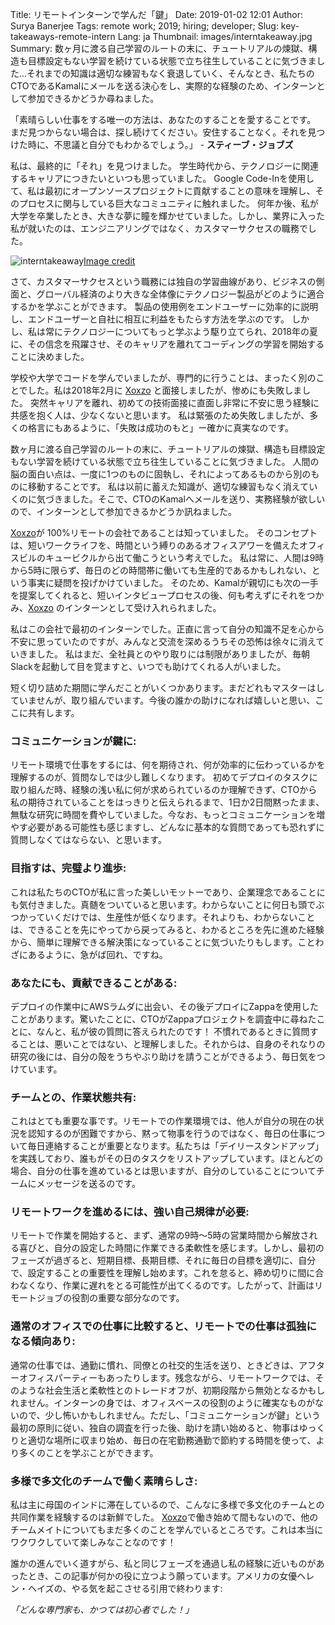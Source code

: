 Title: リモートインターンで学んだ「鍵」
Date: 2019-01-02 12:01
Author: Surya Banerjee
Tags: remote work; 2019; hiring; developer;
Slug: key-takeaways-remote-intern
Lang: ja
Thumbnail: images/interntakeaway.jpg
Summary: 数ヶ月に渡る自己学習のルートの末に、チュートリアルの煉獄、構造も目標設定もない学習を続けている状態で立ち往生していることに気づきました...それまでの知識は適切な練習もなく衰退していく、そんなとき、私たちのCTOであるKamalにメールを送る決心をし、実際的な経験のため、インターンとして参加できるかどうか尋ねました。

「素晴らしい仕事をする唯一の方法は、あなたのすることを愛することです。
まだ見つからない場合は、探し続けてください。安住することなく。それを見つけた時に、不思議と自分でもわかるでしょう。」 -  **スティーブ・ジョブズ**


私は、最終的に「それ」を見つけました。
学生時代から、テクノロジーに関連するキャリアにつきたいといつも思っていました。
Google Code-Inを使用して、私は最初にオープンソースプロジェクトに貢献することの意味を理解し、そのプロセスに関与している巨大なコミュニティに触れました。
何年か後、私が大学を卒業したとき、大きな夢に瞳を輝かせていました。しかし、業界に入った私が就いたのは、エンジニアリングではなく、カスタマーサクセスの職務でした。

![interntakeaway](/images/interntakeaway.jpg)<a class="caption" href="https://unsplash.com/photos/O_CLjxjzN3M">Image credit</a>

さて、カスタマーサクセスという職務には独自の学習曲線があり、ビジネスの側面と、グローバル経済のより大きな全体像にテクノロジー製品がどのように適合するかを学ぶことができます。
製品の使用例をエンドユーザーに効率的に説明し、エンドユーザーと自社に相互に利益をもたらす方法を学ぶのです。
しかし、私は常にテクノロジーについてもっと学ぶよう駆り立てられ、2018年の夏に、その信念を飛躍させ、そのキャリアを離れてコーディングの学習を開始することに決めました。

学校や大学でコードを学んでいましたが、専門的に行うことは、まったく別のことでした。私は2018年2月に [Xoxzo](https://www.xoxzo.com/ja/) と面接しましたが、惨めにも失敗しました。
突然キャリアを離れ、初めての技術面接に直面し非常に不安に思う経験に共感を抱く人は、少なくないと思います。
私は緊張のため失敗しましたが、多くの格言にもあるように、「失敗は成功のもと」ー確かに真実なのです。

数ヶ月に渡る自己学習のルートの末に、チュートリアルの煉獄、構造も目標設定もない学習を続けている状態で立ち往生していることに気づきました。
人間の脳の面白い点は、一度に1つのものに固執し、それによってあるものから別のものに移動することです。
私は以前に蓄えた知識が、適切な練習もなく消えていくのに気づきました。そこで、CTOのKamalへメールを送り、実務経験が欲しいので、インターンとして参加できるかどうか訊ねました。

[Xoxzo](https://www.xoxzo.com/ja)が 100%リモートの会社であることは知っていました。
そのコンセプトは、短いワークライフを、時間という縛りのあるオフィスアワーを備えたオフィスビルのキュービクルから出て働こうという考えでした。
私は常に、人間は9時から5時に限らず、毎日のどの時間帯に働いても生産的であるかもしれない、という事実に疑問を投げかけていました。
そのため、Kamalが親切にも次の一手を提案してくれると、短いインタビュープロセスの後、何も考えずにそれをつかみ、[Xoxzo](https://www.xoxzo.com/ja) のインターンとして受け入れられました。

私はこの会社で最初のインターンでした。正直に言って自分の知識不足を心から不安に思っていたのですが、みんなと交流を深めるうちその恐怖は徐々に消えていきました。
私はまだ、全社員とのやり取りには制限がありましたが、毎朝Slackを起動して目を覚ますと、いつでも助けてくれる人がいました。

短く切り詰めた期間に学んだことがいくつかあります。まだどれもマスターはしていませんが、取り組んでいます。今後の誰かの助けになれば嬉しいと思い、ここに共有します。

### コミュニケーションが鍵に:
リモート環境で仕事をするには、何を期待され、何が効率的に伝わっているかを理解するのが、質問なしでは少し難しくなります。
初めてデプロイのタスクに取り組んだ時、経験の浅い私に何が求められているのか理解できず、CTOから私の期待されていることをはっきりと伝えられるまで、1日か2日間黙ったまま、無駄な研究に時間を費やしていました。今なお、もっとコミュニケーションを増やす必要がある可能性も感じますし、どんなに基本的な質問であっても恐れずに質問しなくてはならない、と思います。

### 目指すは、完璧より進歩:
これは私たちのCTOが私に言った美しいモットーであり、企業理念であることにも気付きました。真髄をついていると思います。わからないことに何日も頭でぶつかっていくだけでは、生産性が低くなります。それよりも、わからないことは、できることを先にやってから戻ってみると、わかるところを先に進めた経験から、簡単に理解できる解決策になっていることに気づいたりもします。ことわざにあるように、急がば回れ、ですね。

### あなたにも、貢献できることがある:
デプロイの作業中にAWSラムダに出会い、その後デプロイにZappaを使用したことがあります。驚いたことに、CTOがZappaプロジェクトを調査中に尋ねたことに、なんと、私が彼の質問に答えられたのです！
不慣れであるときに質問することは、悪いことではない、と理解しました。それからは、自身のそれなりの研究の後には、自分の殻をうちやぶり助けを請うことができるよう、毎日気をつけています。

### チームとの、作業状態共有:
これはとても重要な事です。リモートでの作業環境では、他人が自分の現在の状況を認知するのが困難ですから、黙って物事を行うのではなく、毎日の仕事について毎日連絡することが重要となります。私たちは「デイリースタンドアップ」を実践しており、誰もがその日のタスクをリストアップしています。ほとんどの場合、自分の仕事を進めているとは思いますが、自分のしていることについてチームにメッセージを送るのです。

### リモートワークを進めるには、強い自己規律が必要:
リモートで作業を開始すると、まず、通常の9時〜5時の営業時間から解放される喜びと、自分の設定した時間に作業できる柔軟性を感じます。しかし、最初のフェーズが過ぎると、短期目標、長期目標、それに毎日の目標を適切に、自分で、設定することの重要性を理解し始めます。これを怠ると、締め切りに間に合わなくなり、作業に遅れをとる可能性が出てくるのです。したがって、計画はリモートジョブの役割の重要な部分なのです。

### 通常のオフィスでの仕事に比較すると、リモートでの仕事は孤独になる傾向あり:
通常の仕事では、通勤に慣れ、同僚との社交的生活を送り、ときどきは、アフターオフィスパーティーもあったりします。残念ながら、リモートワークでは、そのような社会生活と柔軟性とのトレードオフが、初期段階から無効となるかもしれません。インターンの身では、オフィスベースの役割のように確実なものがないので、少し怖いかもしれません。ただし、「コミュニケーションが鍵」という最初の原則に従い、独自の調査を行った後、助けを請い始めると、物事はゆっくりと適切な場所に収まり始め、毎日の在宅勤務通勤で節約する時間を使って、より多くのことを学ぶことができます。

### 多様で多文化のチームで働く素晴らしさ:
私は主に母国のインドに滞在しているので、こんなに多様で多文化のチームとの共同作業を経験するのは新鮮でした。 [Xoxzo](https://www.xoxzo.com/ja/)で働き始めて間もないので、他のチームメイトについてもまだ多くのことを学んでいるところです。これは本当にワクワクしていて楽しみなことなのです！

誰かの進んでいく道すがら、私と同じフェーズを通過し私の経験に近いものがあったとき、この記事が何かの役に立つよう願っています。アメリカの女優ヘレン・ヘイズの、やる気を起こさせる引用で終わります:

*「どんな専門家も、かつては初心者でした！」*
